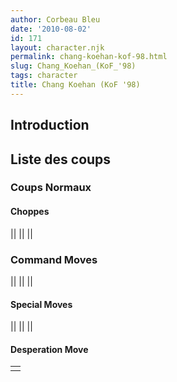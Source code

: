 ```yaml
---
author: Corbeau Bleu
date: '2010-08-02'
id: 171
layout: character.njk
permalink: chang-koehan-kof-98.html
slug: Chang_Koehan_(KoF_'98)
tags: character
title: Chang Koehan (KoF '98)
---
```


## Introduction

## Liste des coups

### Coups Normaux

#### Choppes

||
||
||

### Command Moves

||
||
||

#### Special Moves

||
||
||

#### Desperation Move

|     |
|-----|
|     |